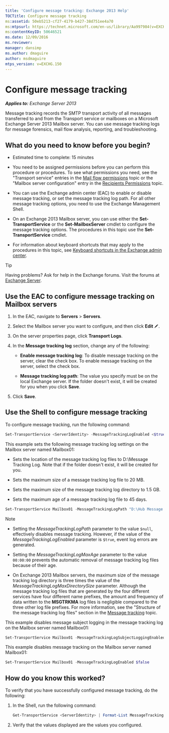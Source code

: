 ```yaml
---
title: 'Configure message tracking: Exchange 2013 Help'
TOCTitle: Configure message tracking
ms:assetid: 50eb5213-cf27-4179-b427-38d751ee4a70
ms:mtpsurl: https://technet.microsoft.com/en-us/library/Aa997984(v=EXCHG.150)
ms:contentKeyID: 50646521
ms.date: 12/09/2016
ms.reviewer: 
manager: dansimp
ms.author: dmaguire
author: msdmaguire
mtps_version: v=EXCHG.150
---
```


# Configure message tracking

_**Applies to:** Exchange Server 2013_

Message tracking records the SMTP transport activity of all messages transferred to and from the Transport service or mailboxes on a Microsoft Exchange Server 2013 Mailbox server. You can use message tracking logs for message forensics, mail flow analysis, reporting, and troubleshooting.

## What do you need to know before you begin?

- Estimated time to complete: 15 minutes

- You need to be assigned permissions before you can perform this procedure or procedures. To see what permissions you need, see the "Transport service" entries in the [Mail flow permissions](mail-flow-permissions-exchange-2013-help.md) topic or the "Mailbox server configuration" entry in the [Recipients Permissions](recipients-permissions-exchange-2013-help.md) topic.

- You can use the Exchange admin center (EAC) to enable or disable message tracking, or set the message tracking log path. For all other message tracking options, you need to use the Exchange Management Shell.

- On an Exchange 2013 Mailbox server, you can use either the **Set-TransportService** or the **Set-MailboxServer** cmdlet to configure the message tracking options. The procedures in this topic use the **Set-TransportService** cmdlet.

- For information about keyboard shortcuts that may apply to the procedures in this topic, see [Keyboard shortcuts in the Exchange admin center](keyboard-shortcuts-in-the-exchange-admin-center-2013-help.md).

> [!TIP]
> Having problems? Ask for help in the Exchange forums. Visit the forums at [Exchange Server](https://go.microsoft.com/fwlink/p/?linkid=60612).

## Use the EAC to configure message tracking on Mailbox servers

1. In the EAC, navigate to **Servers** \> **Servers**.

2. Select the Mailbox server you want to configure, and then click **Edit** ![Edit icon](images/JJ218640.6f53ccb2-1f13-4c02-bea0-30690e6ea71d(EXCHG.150).gif "Edit icon").

3. On the server properties page, click **Transport Logs**.

4. In the **Message tracking log** section, change any of the following:

   - **Enable message tracking log**: To disable message tracking on the server, clear the check box. To enable message tracking on the server, select the check box.

   - **Message tracking log path**: The value you specify must be on the local Exchange server. If the folder doesn't exist, it will be created for you when you click **Save**.

5. Click **Save**.

## Use the Shell to configure message tracking

To configure message tracking, run the following command:

```powershell
Set-TransportService <ServerIdentity> -MessageTrackingLogEnabled <$true | $false> -MessageTrackingLogMaxAge <dd.hh:mm:ss> -MessageTrackingLogMaxDirectorySize <Size> -MessageTrackingLogMaxFileSize <Size> -MessageTrackingLogPath <LocalFilePath> -MessageTrackingLogSubjectLoggingEnabled <$true|$false>
```

This example sets the following message tracking log settings on the Mailbox server named Mailbox01:

- Sets the location of the message tracking log files to D:\\Message Tracking Log. Note that if the folder doesn't exist, it will be created for you.

- Sets the maximum size of a message tracking log file to 20 MB.

- Sets the maximum size of the message tracking log directory to 1.5 GB.

- Sets the maximum age of a message tracking log file to 45 days.

```powershell
Set-TransportService Mailbox01 -MessageTrackingLogPath "D:\Hub Message Tracking Log" -MessageTrackingLogMaxFileSize 20MB -MessageTrackingLogMaxDirectorySize 1.5GB -MessageTrackingLogMaxAge 45.00:00:00
```

> [!NOTE]
> <UL>
> <LI>
> <P>Setting the <EM>MessageTrackingLogPath</EM> parameter to the value <CODE>$null</CODE>, effectively disables message tracking. However, if the value of the <EM>MessageTrackingLogEnabled</EM> parameter is <CODE>$true</CODE>, event log errors are generated.</P>
> <LI>
> <P>Setting the <EM>MessageTrackingLogMaxAge</EM> parameter to the value <CODE>00:00:00</CODE> prevents the automatic removal of message tracking log files because of their age.</P>
> <LI>
> <P>On Exchange 2013 Mailbox servers, the maximum size of the message tracking log directory is three times the value of the <EM>MessageTrackingLogMaxDirectorySize</EM> parameter. Although the message tracking log files that are generated by the four different services have four different name prefixes, the amount and frequency of data written to the <STRONG>MSGTRKMA</STRONG> log files is negligible compared to the three other log file prefixes. For more information, see the "Structure of the message tracking log files" section in the <A href="message-tracking-exchange-2013-help.md">Message tracking</A> topic.</P></LI></UL>

This example disables message subject logging in the message tracking log on the Mailbox server named Mailbox01:

```powershell
Set-TransportService Mailbox01 -MessageTrackingLogSubjectLoggingEnabled $false
```

This example disables message tracking on the Mailbox server named Mailbox01:

```powershell
Set-TransportService Mailbox01 -MessageTrackingLogEnabled $false
```

## How do you know this worked?

To verify that you have successfully configured message tracking, do the following:

1. In the Shell, run the following command:

    ```powershell
    Get-TransportService <ServerIdentity> | Format-List MessageTrackingLog*
    ```

2. Verify that the values displayed are the values you configured.
